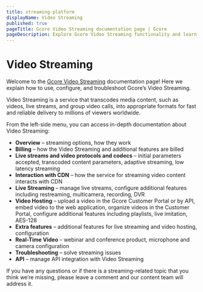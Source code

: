 ```yaml
---
title: streaming-platform
displayName: Video Streaming
published: true
pageTitle: Gcore Video Streaming documentation page | Gcore
pageDescription: Explore Gcore Video Streaming functionality and learn how to transcode and deliver media content in different formats.
---
```

# Video Streaming

Welcome to the <a href="https://gcore.com/streaming-platform" target="_blank">Gcore Video Streaming</a> documentation page! Here we explain how to use, configure, and troubleshoot Gcore’s Video Streaming.

Video Streaming is a service that transcodes media content, such as videos, live streams, and group video calls, into appropriate formats for fast and reliable delivery to millions of viewers worldwide.

From the left-side menu, you can access in-depth documentation about Video Streaming:

- **Overview** – streaming options, how they work
- **Billing** – how the Video Streaming and additional features are billed
- **Live streams and video protocols and codecs** – initial parameters accepted, transcoded content parameters, adaptive streaming, low latency streaming
- **Interaction with CDN** – how the service for streaming video content interacts with CDN
- **Live Streaming** – manage live streams, configure additional features including restreaming, multicamera, recording, DVR
- **Video Hosting** – upload a video in the Gcore Customer Portal or by API, embed video to the web application, organize videos in the Customer Portal, configure additional features including playlists, live imitation, AES-128
- **Extra features** – additional features for live streaming and video hosting, configuration
- **Real-Time Video** – webinar and conference product, microphone and camera configuration
- **Troubleshooting** – solve streaming issues
- **API** – manage API integration with Video Streaming

If you have any questions or if there is a streaming-related topic that you think we’re missing, please leave a comment and our content team will address it.
